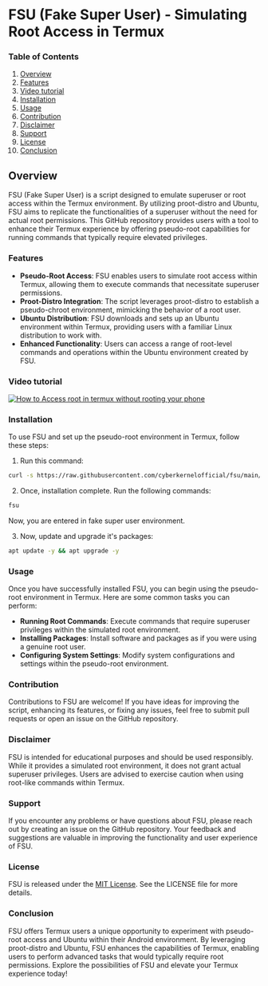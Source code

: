 # FSU (Fake Super User) - Simulating Root Access in Termux

### Table of Contents
1. [Overview](#overview)
2. [Features](#features)
3. [Video tutorial](#video-tutorial)
4. [Installation](#installation)
5. [Usage](#usage)
6. [Contribution](#contribution)
7. [Disclaimer](#disclaimer)
8. [Support](#support)
9. [License](#license)
10. [Conclusion](#conclusion)

## Overview
FSU (Fake Super User) is a script designed to emulate superuser or root access within the Termux environment.
By utilizing proot-distro and Ubuntu, FSU aims to replicate the functionalities of a superuser without the need for actual root permissions.
This GitHub repository provides users with a tool to enhance their Termux experience by offering pseudo-root capabilities for running commands that typically require elevated privileges.

### Features
- **Pseudo-Root Access**: FSU enables users to simulate root access within Termux, allowing them to execute commands that necessitate superuser permissions.
- **Proot-Distro Integration**: The script leverages proot-distro to establish a pseudo-chroot environment, mimicking the behavior of a root user.
- **Ubuntu Distribution**: FSU downloads and sets up an Ubuntu environment within Termux, providing users with a familiar Linux distribution to work with.
- **Enhanced Functionality**: Users can access a range of root-level commands and operations within the Ubuntu environment created by FSU.

### Video tutorial
[![How to Access root in termux without rooting your phone](http://img.youtube.com/vi/6r63ng_7a8c/0.jpg)](http://www.youtube.com/watch?v=6r63ng_7a8c "How to Access root in termux without rooting your phone")

### Installation
To use FSU and set up the pseudo-root environment in Termux, follow these steps:
1. Run this command:
```bash
curl -s https://raw.githubusercontent.com/cyberkernelofficial/fsu/main/fsu.sh | bash
```
2. Once, installation complete. Run the following commands:
```bash
fsu
```
Now, you are entered in fake super user environment.

3. Now, update and upgrade it's packages:
```bash
apt update -y && apt upgrade -y
```

### Usage
Once you have successfully installed FSU, you can begin using the pseudo-root environment in Termux. Here are some common tasks you can perform:
- **Running Root Commands**: Execute commands that require superuser privileges within the simulated root environment.
- **Installing Packages**: Install software and packages as if you were using a genuine root user.
- **Configuring System Settings**: Modify system configurations and settings within the pseudo-root environment.

### Contribution
Contributions to FSU are welcome!
If you have ideas for improving the script, enhancing its features, or fixing any issues, feel free to submit pull requests or open an issue on the GitHub repository.

### Disclaimer
FSU is intended for educational purposes and should be used responsibly.
While it provides a simulated root environment, it does not grant actual superuser privileges.
Users are advised to exercise caution when using root-like commands within Termux.

### Support
If you encounter any problems or have questions about FSU, please reach out by creating an issue on the GitHub repository.
Your feedback and suggestions are valuable in improving the functionality and user experience of FSU.

### License
FSU is released under the [MIT License](LICENSE). See the LICENSE file for more details.

### Conclusion
FSU offers Termux users a unique opportunity to experiment with pseudo-root access and Ubuntu within their Android environment.
By leveraging proot-distro and Ubuntu, FSU enhances the capabilities of Termux, enabling users to perform advanced tasks that would typically require root permissions.
Explore the possibilities of FSU and elevate your Termux experience today!
